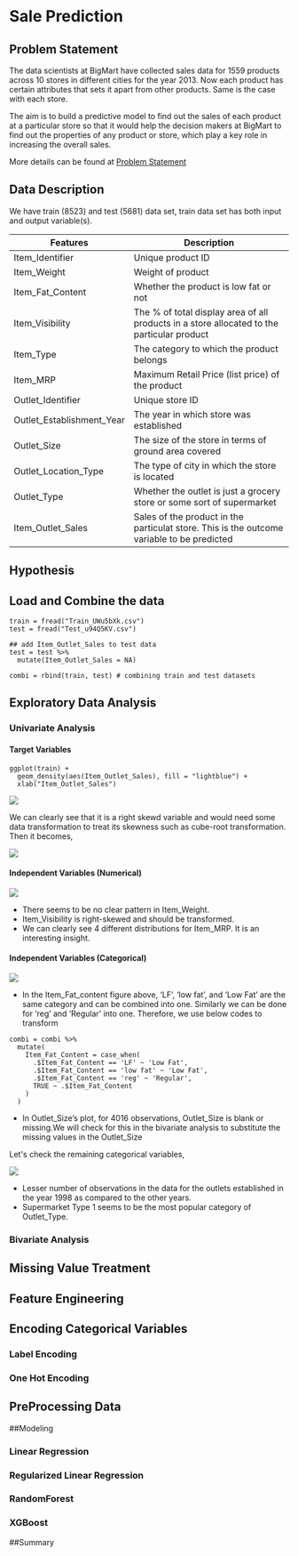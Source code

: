 # Sale Prediction

## Problem Statement
The data scientists at BigMart have collected sales data for 1559 products across 10 stores in different cities for the year 2013. Now each product has certain attributes that sets it apart from other products. Same is the case with each store.

The aim is to build a predictive model to find out the sales of each product at a particular store so that it would help the decision makers at BigMart to find out the properties of any product or store, which play a key role in increasing the overall sales.

More details can be found at [Problem Statement](https://datahack.analyticsvidhya.com/contest/practice-problem-big-mart-sales-iii/)

## Data Description
We have train (8523) and test (5681) data set, train data set has both input and output variable(s).

| Features | Description |
| --- | --- |
| Item_Identifier | Unique product ID |
| Item_Weight | Weight of product |
| Item_Fat_Content | Whether the product is low fat or not |
| Item_Visibility | The % of total display area of all products in a store allocated to the particular product|
| Item_Type | The category to which the product belongs|
| Item_MRP | Maximum Retail Price (list price) of the product |
| Outlet_Identifier | Unique store ID |
| Outlet_Establishment_Year | The year in which store was established |
| Outlet_Size | The size of the store in terms of ground area covered |
| Outlet_Location_Type | The type of city in which the store is located |
| Outlet_Type | Whether the outlet is just a grocery store or some sort of supermarket |
| Item_Outlet_Sales | Sales of the product in the particulat store. This is the outcome variable to be predicted | 

## Hypothesis

## Load and Combine the data

```
train = fread("Train_UWu5bXk.csv")
test = fread("Test_u94Q5KV.csv")

## add Item_Outlet_Sales to test data
test = test %>% 
  mutate(Item_Outlet_Sales = NA)

combi = rbind(train, test) # combining train and test datasets
```

## Exploratory Data Analysis
### Univariate Analysis
#### Target Variables
```
ggplot(train) + 
  geom_density(aes(Item_Outlet_Sales), fill = "lightblue") +
  xlab("Item_Outlet_Sales")
```
![](Pictures/1_target_dist_2.png)

We can clearly see that it is a right skewd variable and would need some data transformation to treat its skewness such as cube-root transformation. Then it becomes,

![](Pictures/1_target_dist_1.png)

#### Independent Variables (Numerical)
![](Pictures/2_weight_visibility_mrp.png)

- There seems to be no clear pattern in Item_Weight.
- Item_Visibility is right-skewed and should be transformed.
- We can clearly see 4 different distributions for Item_MRP. It is an interesting insight.

#### Independent Variables (Categorical)
![](Pictures/3_fat_outlet_size.png)

- In the Item_Fat_content figure above, ‘LF’, ‘low fat’, and ‘Low Fat’ are the same category and can be combined into one. Similarly we can be done for ‘reg’ and ‘Regular’ into one. Therefore, we use below codes to transform

```
combi = combi %>%
  mutate(
    Item_Fat_Content = case_when(
      .$Item_Fat_Content == 'LF' ~ 'Low Fat',
      .$Item_Fat_Content == 'low fat' ~ 'Low Fat',
      .$Item_Fat_Content == 'reg' ~ 'Regular',
      TRUE ~ .$Item_Fat_Content
    )
  )
```

- In Outlet_Size’s plot, for 4016 observations, Outlet_Size is blank or missing.We will check for this in the bivariate analysis to substitute the missing values in the Outlet_Size

Let's check the remaining categorical variables,

![](Pictures/5_OutletType_OutletEstablishment.png)

- Lesser number of observations in the data for the outlets established in the year 1998 as compared to the other years.
- Supermarket Type 1 seems to be the most popular category of Outlet_Type.





### Bivariate Analysis
## Missing Value Treatment
## Feature Engineering
## Encoding Categorical Variables
### Label Encoding
### One Hot Encoding
## PreProcessing Data
##Modeling
### Linear Regression
### Regularized Linear Regression
### RandomForest
### XGBoost
##Summary
